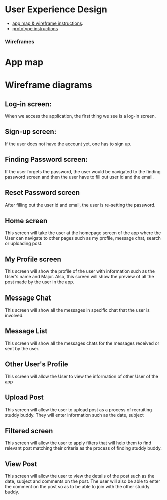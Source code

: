 # User Experience Design

- [app map & wireframe instructions](instructions-0a-app-map-wireframes.md).
- [prototype instructions](https://www.figma.com/file/wVFoFJo4pReM8SOfSvbafv/App-Map-%26-Wireframe-(Copy)?node-id=0%3A1&t=saCZ0RIp4IKdVusd-1)


### Wireframes

# App map 

# Wireframe diagrams

## Log-in screen: 
When we access the application, the first thing we see is a log-in screen.

## Sign-up screen: 
If the user does not have the account yet, one has to sign up.

## Finding Password screen: 
If the user forgets the password, the user would be navigated to the finding password screen and then the user have to fill out user id and the email. 

## Reset Password screen
After filling out the user id and email, the user is re-setting the password.

## Home screen
This screen will take the user at the homepage screen of the app where the User can navigate to other pages such as my profile, message chat, search or uploading post. 

## My Profile screen
This screen will show the profile of the user with information such as the User's name and Major. Also, this screen will show the preview of all the post made by the user in the app. 

## Message Chat
This screen will show all the messages in specific chat that the user is involved. 

## Message List
This screen will show all the messages chats for the messages received or sent by the user.

## Other User's Profile
This screen will allow the User to view the information of other User of the app

## Upload Post
This screen will allow the user to upload post as a process of recruiting studdy buddy. They will enter information such as the date, subject

## Filtered screen
This screen will allow the user to apply filters that will help them to find relevant post matching their criteria as the process of finding studdy buddy. 

## View Post
This screen will allow the user to view the details of the post such as the date, subject and comments on the post. The user will also be able to enter the comment on the post so as to be able to join with the other studdy buddy.  
